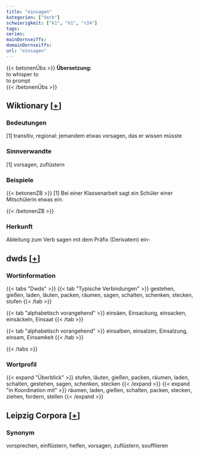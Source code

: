 ```yaml
---
title: "einsagen"
kategorien: ["Verb"]
schwierigkeit: ["k1", "h1", "r24"]
tags:
series:
mainDornseiffs:
domainDornseiffs:
url: "einsagen"
---
```


{{< betonenÜbs >}}
**Übersetzung:**  
to whisper to  
to prompt  
{{< /betonenÜbs >}}

## Wiktionary [[+](https://de.wiktionary.org/wiki/einsagen)]

### Bedeutungen
[1] transitiv, regional: jemandem etwas vorsagen, das er wissen müsste  

### Sinnverwandte
[1] vorsagen, zuflüstern  

### Beispiele
{{< betonenZB >}}
[1] Bei einer Klassenarbeit sagt ein Schüler einer Mitschülerin etwas ein.  

{{< /betonenZB >}}
### Herkunft
Ableitung zum Verb sagen mit dem Präfix (Derivatem) ein-  



## dwds [[+](https://www.dwds.de/wb/einsagen)]

### Wortinformation
{{< tabs "Dwds" >}}
{{< tab "Typische Verbindungen" >}}
gestehen, gießen, laden, läuten, packen, räumen, sagen, schalten, schenken, stecken, stufen
{{< /tab >}}

{{< tab "alphabetisch vorangehend" >}}
einsäen, Einsackung, einsacken, einsäckeln, Einsaat
{{< /tab >}}

{{< tab "alphabetisch vorangehend" >}}
einsalben, einsalzen, Einsalzung, einsam, Einsamkeit
{{< /tab >}}

{{< /tabs >}}

### Wortprofil
{{< expand "Überblick" >}} stufen, läuten, gießen, packen, räumen, laden, schalten, gestehen, sagen, schenken, stecken {{< /expand >}}
{{< expand "in Koordination mit" >}} räumen, laden, gießen, schalten, packen, stecken, ziehen, fordern, stellen {{< /expand >}}

## Leipzig Corpora [[+](https://corpora.uni-leipzig.de/en/res?word=einsagen&corpusId=deu_newscrawl-public_2018)]


### Synonym
vorsprechen, einflüstern, helfen, vorsagen, zuflüstern, soufflieren

